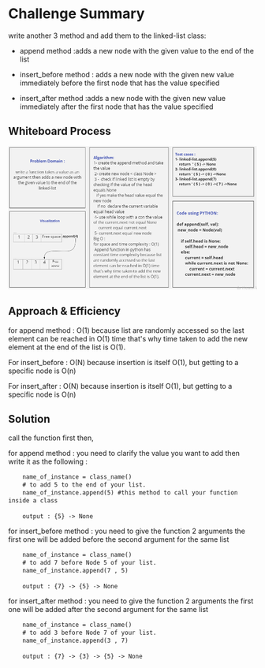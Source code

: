 # Challenge Summary
 
write another 3 method and add them to the linked-list class:
- append method :adds a new node with the given value to the end of the list

- insert_before method : adds a new node with the given new value immediately before the first node that has the value specified

- insert_after method :adds a new node with the given new value immediately after the first node that has the value specified

## Whiteboard Process
<!-- Embedded whiteboard image -->
![append method](appendcode06.png)

## Approach & Efficiency
<!-- What approach did you take? Why? What is the Big O space/time for this approach? -->
for append method : O(1)  because list are randomly accessed so the last element can be reached in 
O(1) time that's why time taken to add the new element at the end of the list is O(1).

For insert_before : O(N) because insertion is itself O(1), but getting to a specific node is O(n)

For insert_after : O(N) because insertion is itself O(1), but getting to a specific node is O(n)
## Solution
<!-- Show how to run your code, and examples of it in action -->
call the function first then,

for append method : you need to clarify the value you want to add then write it as the following :
        
        name_of_instance = class_name()
        # to add 5 to the end of your list.
        name_of_instance.append(5) #this method to call your function inside a class 
      
        output : {5} -> None

for insert_before method : you need to give the function 2 arguments 
the first one will be added before the second argument for the same list 

        name_of_instance = class_name()
        # to add 7 before Node 5 of your list.
        name_of_instance.append(7 , 5)
        
        output : {7} -> {5} -> None

for insert_after method : you need to give the function 2 arguments 
the first one will be added after the second argument for the same list 
     
        name_of_instance = class_name()
        # to add 3 before Node 7 of your list.
        name_of_instance.append(3 , 7)
        
        output : {7} -> {3} -> {5} -> None